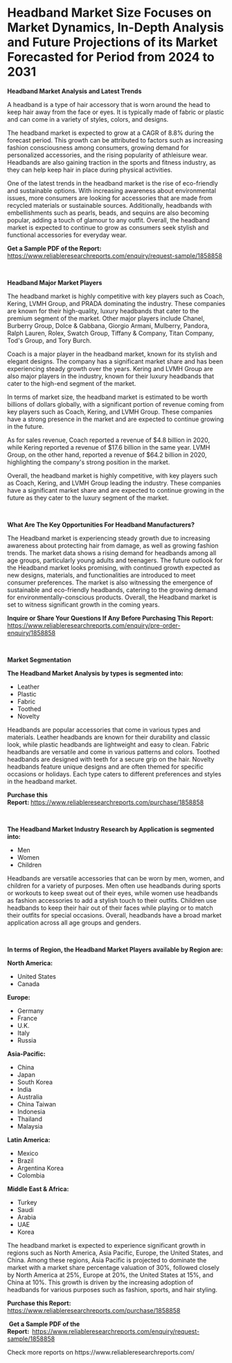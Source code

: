 <p><h1>Headband Market Size Focuses on Market Dynamics, In-Depth Analysis and Future Projections of its Market Forecasted for Period from 2024 to 2031</h1></p><p><strong>Headband Market Analysis and Latest Trends</strong></p>
<p><p>A headband is a type of hair accessory that is worn around the head to keep hair away from the face or eyes. It is typically made of fabric or plastic and can come in a variety of styles, colors, and designs.</p><p>The headband market is expected to grow at a CAGR of 8.8% during the forecast period. This growth can be attributed to factors such as increasing fashion consciousness among consumers, growing demand for personalized accessories, and the rising popularity of athleisure wear. Headbands are also gaining traction in the sports and fitness industry, as they can help keep hair in place during physical activities.</p><p>One of the latest trends in the headband market is the rise of eco-friendly and sustainable options. With increasing awareness about environmental issues, more consumers are looking for accessories that are made from recycled materials or sustainable sources. Additionally, headbands with embellishments such as pearls, beads, and sequins are also becoming popular, adding a touch of glamour to any outfit. Overall, the headband market is expected to continue to grow as consumers seek stylish and functional accessories for everyday wear.</p></p>
<p><strong>Get a Sample PDF of the Report:&nbsp;</strong> <a href="https://www.reliableresearchreports.com/enquiry/request-sample/1858858">https://www.reliableresearchreports.com/enquiry/request-sample/1858858</a></p>
<p>&nbsp;</p>
<p><strong>Headband Major Market Players</strong></p>
<p><p>The headband market is highly competitive with key players such as Coach, Kering, LVMH Group, and PRADA dominating the industry. These companies are known for their high-quality, luxury headbands that cater to the premium segment of the market. Other major players include Chanel, Burberry Group, Dolce & Gabbana, Giorgio Armani, Mulberry, Pandora, Ralph Lauren, Rolex, Swatch Group, Tiffany & Company, Titan Company, Tod's Group, and Tory Burch.</p><p>Coach is a major player in the headband market, known for its stylish and elegant designs. The company has a significant market share and has been experiencing steady growth over the years. Kering and LVMH Group are also major players in the industry, known for their luxury headbands that cater to the high-end segment of the market.</p><p>In terms of market size, the headband market is estimated to be worth billions of dollars globally, with a significant portion of revenue coming from key players such as Coach, Kering, and LVMH Group. These companies have a strong presence in the market and are expected to continue growing in the future.</p><p>As for sales revenue, Coach reported a revenue of $4.8 billion in 2020, while Kering reported a revenue of $17.6 billion in the same year. LVMH Group, on the other hand, reported a revenue of $64.2 billion in 2020, highlighting the company's strong position in the market.</p><p>Overall, the headband market is highly competitive, with key players such as Coach, Kering, and LVMH Group leading the industry. These companies have a significant market share and are expected to continue growing in the future as they cater to the luxury segment of the market.</p></p>
<p>&nbsp;</p>
<p><strong>What Are The Key Opportunities For Headband Manufacturers?</strong></p>
<p><p>The Headband market is experiencing steady growth due to increasing awareness about protecting hair from damage, as well as growing fashion trends. The market data shows a rising demand for headbands among all age groups, particularly young adults and teenagers. The future outlook for the Headband market looks promising, with continued growth expected as new designs, materials, and functionalities are introduced to meet consumer preferences. The market is also witnessing the emergence of sustainable and eco-friendly headbands, catering to the growing demand for environmentally-conscious products. Overall, the Headband market is set to witness significant growth in the coming years.</p></p>
<p><strong>Inquire or Share Your Questions If Any Before Purchasing This Report:</strong> <a href="https://www.reliableresearchreports.com/enquiry/pre-order-enquiry/1858858">https://www.reliableresearchreports.com/enquiry/pre-order-enquiry/1858858</a></p>
<p>&nbsp;</p>
<p><strong>Market Segmentation</strong></p>
<p><strong>The Headband Market Analysis by types is segmented into:</strong></p>
<p><ul><li>Leather</li><li>Plastic</li><li>Fabric</li><li>Toothed</li><li>Novelty</li></ul></p>
<p><p>Headbands are popular accessories that come in various types and materials. Leather headbands are known for their durability and classic look, while plastic headbands are lightweight and easy to clean. Fabric headbands are versatile and come in various patterns and colors. Toothed headbands are designed with teeth for a secure grip on the hair. Novelty headbands feature unique designs and are often themed for specific occasions or holidays. Each type caters to different preferences and styles in the headband market.</p></p>
<p><strong>Purchase this Report:&nbsp;</strong><a href="https://www.reliableresearchreports.com/purchase/1858858">https://www.reliableresearchreports.com/purchase/1858858</a></p>
<p>&nbsp;</p>
<p><strong>The Headband Market Industry Research by Application is segmented into:</strong></p>
<p><ul><li>Men</li><li>Women</li><li>Children</li></ul></p>
<p><p>Headbands are versatile accessories that can be worn by men, women, and children for a variety of purposes. Men often use headbands during sports or workouts to keep sweat out of their eyes, while women use headbands as fashion accessories to add a stylish touch to their outfits. Children use headbands to keep their hair out of their faces while playing or to match their outfits for special occasions. Overall, headbands have a broad market application across all age groups and genders.</p></p>
<p>&nbsp;</p>
<p><strong>In terms of Region, the Headband Market Players available by Region are:</strong></p>
<p>
    <p> <strong> North America: </strong>
        <ul>
            <li>United States</li>
            <li>Canada</li>
        </ul>
        </p> 
    <p> <strong> Europe: </strong>
        <ul>
            <li>Germany</li>
            <li>France</li>
            <li>U.K.</li>
            <li>Italy</li>
            <li>Russia</li>
        </ul>
        </p> 
    <p> <strong> Asia-Pacific: </strong>
        <ul>
            <li>China</li>
            <li>Japan</li>
            <li>South Korea</li>
            <li>India</li>
            <li>Australia</li>
            <li>China Taiwan</li>
            <li>Indonesia</li>
            <li>Thailand</li>
            <li>Malaysia</li>
        </ul>
        </p> 
    <p> <strong> Latin America: </strong>
        <ul>
            <li>Mexico</li>
            <li>Brazil</li>
            <li>Argentina Korea</li>
            <li>Colombia</li>
        </ul>
        </p> 
    <p> <strong> Middle East & Africa: </strong>
        <ul>
            <li>Turkey</li>
            <li>Saudi</li>
            <li>Arabia</li>
            <li>UAE</li>
            <li>Korea</li>
        </ul>
    </p>
    </p>
<p><p>The headband market is expected to experience significant growth in regions such as North America, Asia Pacific, Europe, the United States, and China. Among these regions, Asia Pacific is projected to dominate the market with a market share percentage valuation of 30%, followed closely by North America at 25%, Europe at 20%, the United States at 15%, and China at 10%. This growth is driven by the increasing adoption of headbands for various purposes such as fashion, sports, and hair styling.</p></p>
<p><strong>Purchase this Report: </strong><a href="https://www.reliableresearchreports.com/purchase/1858858">https://www.reliableresearchreports.com/purchase/1858858</a></p>
<p>&nbsp;<strong>Get a Sample PDF of the Report:&nbsp;&nbsp;</strong><a href="https://www.reliableresearchreports.com/enquiry/request-sample/1858858">https://www.reliableresearchreports.com/enquiry/request-sample/1858858</a></p>
<p><strong></strong></p>
<p>Check more reports on https://www.reliableresearchreports.com/</p>